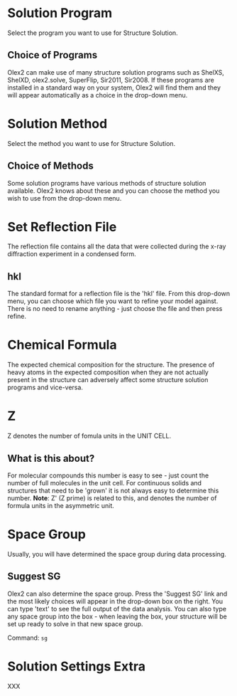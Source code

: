 # Solution Program 
Select the program you want to use for Structure Solution. 

## Choice of Programs 
Olex2 can make use of many structure solution programs such as ShelXS, ShelXD, olex2.solve, SuperFlip, Sir2011, Sir2008.
If these programs are installed in a standard way on your system, Olex2 will find them and they will appear automatically as a choice in the drop-down menu. 

# Solution Method 
Select the method you want to use for Structure Solution. 

## Choice of Methods 
Some solution programs have various methods of structure solution available. Olex2 knows about these and you can choose the method you wish to use from the drop-down menu.

# Set Reflection File 
The reflection file contains all the data that were collected during the x-ray diffraction experiment in a condensed form. 

## hkl  
The standard format for a reflection file is the 'hkl' file. From this drop-down menu, you can choose which file you want to refine your model against. There is no need to rename anything - just choose the file and then press refine. 

# Chemical Formula 
The expected chemical composition for the structure. The presence of heavy atoms in the expected composition when they are not actually present in the structure can adversely affect some structure solution programs and vice-versa. 

# Z 
Z denotes the number of fomula units in the UNIT CELL.

## What is this about? 
For molecular compounds this number is easy to see - just count the number of full molecules in the unit cell. For continuous solids and structures that need to be 'grown' it is not always easy to determine this number.
**Note**: Z' (Z prime) is related to this, and denotes the number of formula units in the asymmetric unit. 

# Space Group 
Usually, you will have determined the space group during data processing. 

## Suggest SG 
Olex2 can also determine the space group. Press the 'Suggest SG' link and the most likely choices will appear in the drop-down box on the right. You can type 'text' to see the full output of the data analysis.
You can also type any space group into the box - when leaving the box, your structure will be set up ready to solve in that new space group. 

Command: `sg`

# Solution Settings Extra 
XXX
